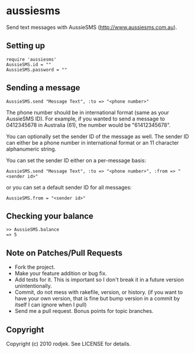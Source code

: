 aussiesms
=========

Send text messages with AussieSMS (http://www.aussiesms.com.au).

Setting up
----------

    require 'aussiesms'
    AussieSMS.id = ""
    AussieSMS.password = ""

Sending a message
-----------------

    AussieSMS.send "Message Text", :to => "<phone number>"

The phone number should be in international format (same as your AussieSMS ID).
For example, if you wanted to send a message to 0412345678 in Australia (61),
the number would be "61412345678".

You can optionally set the sender ID of the message as well.  The sender ID 
can either be a phone number in international format or an 11 character 
alphanumeric string.

You can set the sender ID either on a per-message basis:

    AussieSMS.send "Message Text", :to => "<phone number>", :from => "<sender id>"

or you can set a default sender ID for all messages:

    AussieSMS.from = "<sender id>"

Checking your balance
---------------------

    >> AussieSMS.balance
    => 5

Note on Patches/Pull Requests
-----------------------------
 
* Fork the project.
* Make your feature addition or bug fix.
* Add tests for it. This is important so I don't break it in a
  future version unintentionally.
* Commit, do not mess with rakefile, version, or history.
  (if you want to have your own version, that is fine but bump version in a commit by itself I can ignore when I pull)
* Send me a pull request. Bonus points for topic branches.

Copyright
---------

Copyright (c) 2010 rodjek. See LICENSE for details.
